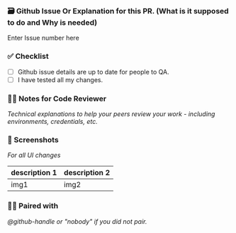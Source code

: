 ### 🗃 Github Issue Or Explanation for this PR. (What is it supposed to do and Why is needed)

Enter Issue number here

### ✅ Checklist

- [ ] Github issue details are up to date for people to QA.
- [ ] I have tested all my changes.

### 🕵️‍♂️ Notes for Code Reviewer

_Technical explanations to help your peers review your work - including environments, credentials, etc._

### 🙈 Screenshots

_For all UI changes_

| description 1 | description 2 |
| --- | --- |
| img1 | img2 |

### 👯‍♀️ Paired with

_@github-handle or "nobody" if you did not pair._
